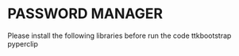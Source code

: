 # PASSWORD MANAGER
Please install the following libraries before run the code
ttkbootstrap
pyperclip
